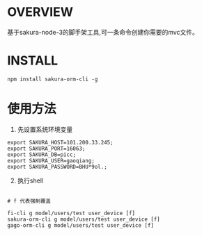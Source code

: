# OVERVIEW

基于sakura-node-3的脚手架工具,可一条命令创建你需要的mvc文件。

# INSTALL

`npm install sakura-orm-cli -g`

# 使用方法

1. 先设置系统环境变量
```shell
export SAKURA_HOST=101.200.33.245;
export SAKURA_PORT=16063;
export SAKURA_DB=picc;
export SAKURA_USER=gaoqiang;
export SAKURA_PASSWORD=BHU*9ol.;
```

2. 执行shell
```shell

# f 代表强制覆盖

fi-cli g model/users/test user_device [f]
sakura-orm-cli g model/users/test user_device [f]
gago-orm-cli g model/users/test user_device [f]

```
